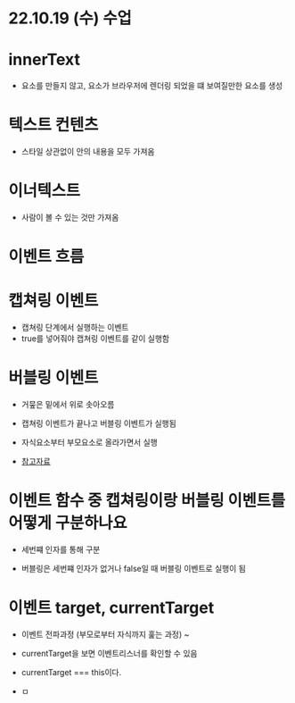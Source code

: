 # 22.10.19 (수) 수업

# innerText

- 요소를 만들지 않고, 요소가 브라우저에 렌더링 되었을 떄 보여질만한 요소를 생성

# 텍스트 컨텐츠

- 스타일 상관없이 안의 내용을 모두 가져옴

# 이너텍스트

- 사람이 볼 수 있는 것만 가져옴

# 이벤트 흐름

# 캡쳐링 이벤트

- 캡쳐링 단계에서 실행하는 이벤트
- true를 넣어줘야 캡쳐링 이벤트를 같이 실행함

# 버블링 이벤트

- 거뭎은 밑에서 위로 솟아오름
- 캡쳐링 이벤트가 끝나고 버블링 이벤트가 실행됨
- 자식요소부터 부모요소로 올라가면서 실행

- [참고자료](https://media.discordapp.net/attachments/993399814974885968/1032108046756872252/33.gif?width=962&height=501)

# 이벤트 함수 중 캡쳐링이랑 버블링 이벤트를 어떻게 구분하나요

- 세번쨰 인자를 통해 구분

- 버블링은 세번쨰 인자가 없거나 false일 때 버블링 이벤트로 실행이 됨

# 이벤트 target, currentTarget

- 이벤트 전파과정 (부모로부터 자식까지 훑는 과정) ~

- currentTarget을 보면 이벤트리스너를 확인할 수 있음

- currentTarget === this이다.

- ㅁ
